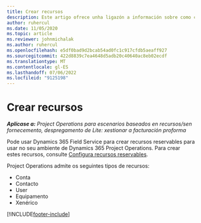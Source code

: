 ```yaml
---
title: Crear recursos
description: Este artigo ofrece unha ligazón a información sobre como crear recursos reservables.
author: ruhercul
ms.date: 11/05/2020
ms.topic: article
ms.reviewer: johnmichalak
ms.author: ruhercul
ms.openlocfilehash: e5df0bad9d2bcab54ad0fc1c917cfdb5aeaff927
ms.sourcegitcommit: 422d8839c7ea4648d5adb20c40640ac8eb02ecdf
ms.translationtype: MT
ms.contentlocale: gl-ES
ms.lasthandoff: 07/06/2022
ms.locfileid: "9125198"
---
```

# <a name="create-resources"></a>Crear recursos

_**Aplícase a:** Project Operations para escenarios baseados en recursos/sen fornecemento, despregamento de Lite: xestionar a facturación proforma_

Pode usar Dynamics 365 Field Service para crear recursos reservables para usar no seu ambiente de Dynamics 365 Project Operations. Para crear estes recursos, consulte [Configura recursos reservables](/dynamics365/field-service/set-up-bookable-resources).

Project Operations admite os seguintes tipos de recursos:
- Conta
- Contacto
- User
- Equipamento
- Xenérico


[!INCLUDE[footer-include](../includes/footer-banner.md)]
